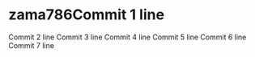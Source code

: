# zama786Commit 1 line
Commit 2 line
Commit 3 line
Commit 4 line
Commit 5 line
Commit 6 line
Commit 7 line
